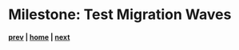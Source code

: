# Milestone: Test Migration Waves

#### [prev](./landingzone.md) | [home](./welcome.md)  | [next](./migration.md)
